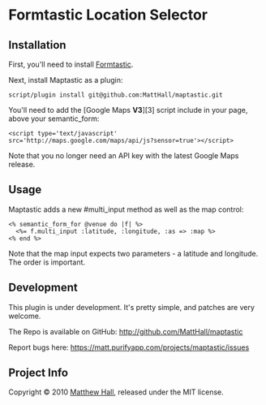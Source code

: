 # Formtastic Location Selector

## Installation

First, you'll need to install [Formtastic][1].

Next, install Maptastic as a plugin:

    script/plugin install git@github.com:MattHall/maptastic.git

You'll need to add the [Google Maps **V3**][3] script include in your page, above your semantic_form:

    <script type='text/javascript' src='http://maps.google.com/maps/api/js?sensor=true'></script>

Note that you no longer need an API key with the latest Google Maps release.

## Usage

Maptastic adds a new #multi_input method as well as the map control:

    <% semantic_form_for @venue do |f| %>
      <%= f.multi_input :latitude, :longitude, :as => :map %>
    <% end %>

Note that the map input expects two parameters - a latitude and longitude. The order is important.

## Development

This plugin is under development. It's pretty simple, and patches are very welcome.

The Repo is available on GitHub: http://github.com/MattHall/maptastic

Report bugs here: https://matt.purifyapp.com/projects/maptastic/issues

## Project Info

Copyright © 2010 [Matthew Hall][2], released under the MIT license.

[1]:http://github.com/justinfrench/formtastic
[2]:http://codebeef.com